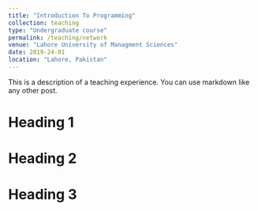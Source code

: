 ```yaml
---
title: "Introduction To Programming"
collection: teaching
type: "Undergraduate course"
permalink: /teaching/network
venue: "Lahore University of Managment Sciences"
date: 2019-24-01
location: "Lahore, Pakistan"
---
```


This is a description of a teaching experience. You can use markdown like any other post.

Heading 1
======

Heading 2
======

Heading 3
======

